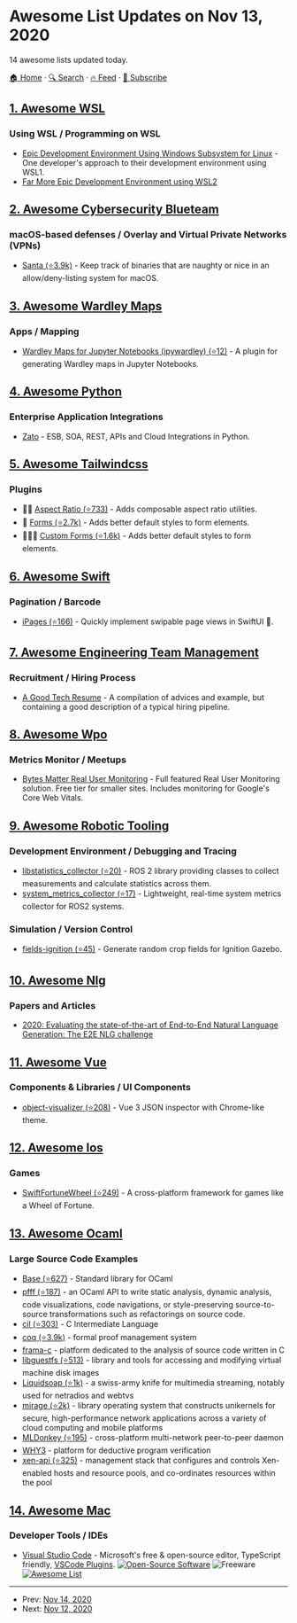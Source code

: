 # Awesome List Updates on Nov 13, 2020

14 awesome lists updated today.

[🏠 Home](/README.md) · [🔍 Search](https://test.trackawesomelist.com/search/) · [🔥 Feed](https://test.trackawesomelist.com/feed.xml) · [📮 Subscribe](https://trackawesomelist.us17.list-manage.com/subscribe?u=d2f0117aa829c83a63ec63c2f&id=36a103854c)



## [1. Awesome WSL](/content/sirredbeard/Awesome-WSL/README.md)

### Using WSL / Programming on WSL

*   [Epic Development Environment Using Windows Subsystem for Linux](https://medium.com/@johnwoodruff91/epic-dev-environment-with-wsl-dc81e234ae61) - One developer's approach to their development environment using WSL1.
*   [Far More Epic Development Environment using WSL2](https://dev.to/johnbwoodruff/far-more-epic-development-environment-using-wsl-2-439g)

## [2. Awesome Cybersecurity Blueteam](/content/fabacab/awesome-cybersecurity-blueteam/README.md)

### macOS-based defenses / Overlay and Virtual Private Networks (VPNs)

*   [Santa (⭐3.9k)](https://github.com/google/santa) - Keep track of binaries that are naughty or nice in an allow/deny-listing system for macOS.

## [3. Awesome Wardley Maps](/content/wardley-maps-community/awesome-wardley-maps/README.md)

### Apps / Mapping

*   [Wardley Maps for Jupyter Notebooks (ipywardley) (⭐12)](https://github.com/anjackson/ipywardley) - A plugin for generating Wardley maps in Jupyter Notebooks.

## [4. Awesome Python](/content/vinta/awesome-python/README.md)

### Enterprise Application Integrations

*   [Zato](https://zato.io) - ESB, SOA, REST, APIs and Cloud Integrations in Python.

## [5. Awesome Tailwindcss](/content/aniftyco/awesome-tailwindcss/README.md)

### Plugins

*   💙💼 [Aspect Ratio (⭐733)](https://github.com/tailwindlabs/tailwindcss-aspect-ratio) - Adds composable aspect ratio utilities.
*   💙 [Forms (⭐2.7k)](https://github.com/tailwindlabs/tailwindcss-forms) - Adds better default styles to form elements.
*   🛑🧩💙 [Custom Forms (⭐1.6k)](https://github.com/tailwindlabs/tailwindcss-custom-forms) - Adds better default styles to form elements.

## [6. Awesome Swift](/content/matteocrippa/awesome-swift/README.md)

### Pagination / Barcode

*   [iPages (⭐166)](https://github.com/benjaminsage/iPages) - Quickly implement swipable page views in SwiftUI 📝.

## [7. Awesome Engineering Team Management](/content/kdeldycke/awesome-engineering-team-management/README.md)

### Recruitment / Hiring Process

*   [A Good Tech Resume](https://thetechresume.com/A_Good_Tech_Resume.pdf) - A compilation of advices and example, but containing a good description of a typical hiring pipeline.

## [8. Awesome Wpo](/content/davidsonfellipe/awesome-wpo/README.md)

### Metrics Monitor / Meetups

*   [Bytes Matter Real User Monitoring](https://www.bytesmatter.io) - Full featured Real User Monitoring solution. Free tier for smaller sites. Includes monitoring for Google's Core Web Vitals.

## [9. Awesome Robotic Tooling](/content/protontypes/awesome-robotic-tooling/README.md)

### Development Environment / Debugging and Tracing

*   [libstatistics\_collector (⭐20)](https://github.com/ros-tooling/libstatistics_collector) - ROS 2 library providing classes to collect measurements and calculate statistics across them.
*   [system\_metrics\_collector (⭐17)](https://github.com/ros-tooling/system_metrics_collector) - Lightweight, real-time system metrics collector for ROS2 systems.

### Simulation / Version Control

*   [fields-ignition (⭐45)](https://github.com/azazdeaz/fields-ignition) - Generate random crop fields for Ignition Gazebo.

## [10. Awesome Nlg](/content/accelerated-text/awesome-nlg/README.md)

### Papers and Articles

*   [2020: Evaluating the state-of-the-art of End-to-End Natural Language Generation: The E2E NLG challenge](https://www.sciencedirect.com/science/article/pii/S0885230819300919)

## [11. Awesome Vue](/content/vuejs/awesome-vue/README.md)

### Components & Libraries / UI Components

*   [object-visualizer (⭐208)](https://github.com/iendeavor/object-visualizer) - Vue 3 JSON inspector with Chrome-like theme.

## [12. Awesome Ios](/content/vsouza/awesome-ios/README.md)

### Games

*   [SwiftFortuneWheel (⭐249)](https://github.com/sh-khashimov/SwiftFortuneWheel) - A cross-platform framework for games like a Wheel of Fortune.

## [13. Awesome Ocaml](/content/ocaml-community/awesome-ocaml/README.md)

### Large Source Code Examples

*   [Base (⭐627)](https://github.com/janestreet/base) - Standard library for OCaml
*   [pfff (⭐187)](https://github.com/returntocorp/pfff) - an OCaml API to write static analysis, dynamic analysis, code visualizations, code navigations, or style-preserving source-to-source transformations such as refactorings on source code.
*   [cil (⭐303)](https://github.com/cil-project/cil) - C Intermediate Language
*   [coq (⭐3.9k)](https://github.com/coq/coq) - formal proof management system
*   [frama-c](https://git.frama-c.com/pub/frama-c) - platform dedicated to the analysis of source code written in C
*   [libguestfs (⭐513)](https://github.com/libguestfs/libguestfs) - library and tools for accessing and modifying virtual machine disk images
*   [Liquidsoap (⭐1k)](https://github.com/savonet/liquidsoap) - a swiss-army knife for multimedia streaming, notably used for netradios and webtvs
*   [mirage (⭐2k)](https://github.com/mirage/mirage) -  library operating system that constructs unikernels for secure, high-performance network applications across a variety of cloud computing and mobile platforms
*   [MLDonkey (⭐195)](https://github.com/ygrek/mldonkey) - cross-platform multi-network peer-to-peer daemon
*   [WHY3](https://gitlab.inria.fr/why3/why3) - platform for deductive program verification
*   [xen-api (⭐325)](https://github.com/xapi-project/xen-api) - management stack that configures and controls Xen-enabled hosts and resource pools, and co-ordinates resources within the pool

## [14. Awesome Mac](/content/jaywcjlove/awesome-mac/README.md)

### Developer Tools / IDEs

*   [Visual Studio Code](https://code.visualstudio.com/) - Microsoft's free & open-source editor, TypeScript friendly, [VSCode Plugins](https://github.com/jaywcjlove/awesome-mac/blob/master/README.md/editor-plugin.md#vscode-plugin). [![Open-Source Software](https://jaywcjlove.github.io/sb/ico/min-oss.svg "Open Source Software")](https://github.com/Microsoft/vscode) ![Freeware](https://jaywcjlove.github.io/sb/ico/min-free.svg "Freeware") [![Awesome List](https://jaywcjlove.github.io/sb/ico/min-awesome.svg "Awesome List")](https://github.com/viatsko/awesome-vscode#readme)

---

- Prev: [Nov 14, 2020](/content/2020/11/14/README.md)
- Next: [Nov 12, 2020](/content/2020/11/12/README.md)